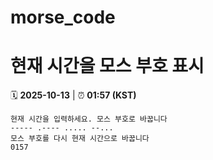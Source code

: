 # morse_code
# 현재 시간을 모스 부호 표시
<!-- MORSE_TIME_START -->
🗓️ **2025-10-13** | ⏰ **01:57 (KST)**

```
현재 시간을 입력하세요. 모스 부호로 바꿉니다
----- .---- ..... --...
모스 부호를 다시 현재 시간으로 바꿉니다
0157
```
<!-- MORSE_TIME_END -->
